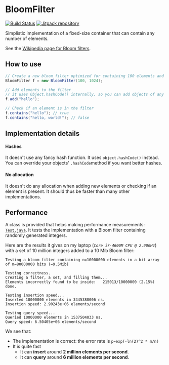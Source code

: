 # BloomFilter

[![Build Status](https://travis-ci.org/lovasoa/bloomfilter.svg?branch=master)](https://travis-ci.org/lovasoa/bloomfilter)
[![Jitpack repository](https://jitpack.io/v/lovasoa/BloomFilter.svg)](https://jitpack.io/#lovasoa/BloomFilter)

Simplistic implementation of a fixed-size container that can contain any number of elements.
 
 See the [Wikipedia page for Bloom filters](https://en.wikipedia.org/wiki/Bloom_filter).

## How to use

```java
// Create a new bloom filter optimized for containing 100 elements and using 1024 bits of memory
BloomFilter f = new BloomFilter(100, 1024);

// Add elements to the filter
// it uses Object.hashCode() internally, so you can add objects of any type
f.add("hello");

// Check if an element is in the filter
f.contains("hello"); // true
f.contains("hello, world!"); // false
```

## Implementation details

#### Hashes
It doesn't use any fancy hash function. It uses `object.hashCode()` instead. You can override your objects' `.hashCode`method if you want better hashes.

#### No allocation
It doesn't do any allocation when adding new elements or checking if an element is present. It should thus be faster than many other implementations.

## Performance
A class is provided that helps making performance measurements: [`Test.java`](./test/Test.java).
It tests the implementation with a Bloom filter containing randomly generated integers.

Here are the results it gives on my laptop (*`Core i7-4600M CPU @ 2.90GHz`*) with a set of 10 million integers added to a 10 Mib Bloom filter:
```
Testing a bloom filter containing n=10000000 elements in a bit array of m=80000000 bits (=9.5Mib) 

Testing correctness.
Creating a filter, a set, and filling them...
Elements incorrectly found to be inside:   215013/10000000 (2.15%)
done.

Testing insertion speed...
Inserted 10000000 elements in 3445388006 ns.
Insertion speed: 2.90243e+06 elements/second

Testing query speed...
Queried 10000000 elements in 1537504033 ns.
Query speed: 6.50405e+06 elements/second
```

We see that:
  * The implementation is correct: the error rate is `p=exp(-ln(2)^2 * m/n)`
  * It is quite fast
     * It can **insert** around **2 million elements per second**.
     * It can **query** around **6 million elements per second**.
 
